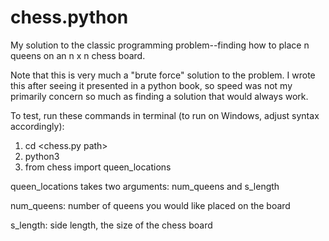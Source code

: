 # chess.python
My solution to the classic programming problem--finding how to place n queens on an n x n chess board.

Note that this is very much a "brute force" solution to the problem.  I wrote this after seeing it presented in a python book, so speed was not my primarily concern so much as finding a solution that would always work.

To test, run these commands in terminal (to run on Windows, adjust syntax accordingly):
1. cd <chess.py path>
2. python3
3. from chess import queen_locations

queen_locations takes two arguments: num_queens and s_length

  num_queens: number of queens you would like placed on the board
  
  s_length: side length, the size of the chess board
